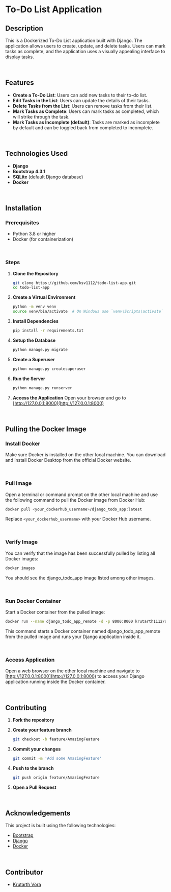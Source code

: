 # To-Do List Application

## Description
This is a Dockerized To-Do List application built with Django. The application allows users to create, update, and delete tasks. Users can mark tasks as complete, and the application uses a visually appealing interface to display tasks.

<br>

## Features
- **Create a To-Do List**: Users can add new tasks to their to-do list.
- **Edit Tasks in the List**: Users can update the details of their tasks.
- **Delete Tasks from the List**: Users can remove tasks from their list.
- **Mark Tasks as Complete**: Users can mark tasks as completed, which will strike through the task.
- **Mark Tasks as Incomplete (default)**: Tasks are marked as incomplete by default and can be toggled back from completed to incomplete.

<br>

## Technologies Used
- **Django**
- **Bootstrap 4.3.1**
- **SQLite** (default Django database)
- **Docker**

<br>

## Installation

### Prerequisites
- Python 3.8 or higher
- Docker (for containerization)

<br>

### Steps

1. **Clone the Repository**

    ```bash
    git clone https://github.com/ksv1112/todo-list-app.git
    cd todo-list-app
    ```


2. **Create a Virtual Environment**

    ```bash   
    python -m venv venv
    source venv/bin/activate  # On Windows use `venv\Scripts\activate`
    ```


3. **Install Dependencies**

    ```bash   
    pip install -r requirements.txt
    ```


4. **Setup the Database**

    ```bash   
    python manage.py migrate
    ```


5. **Create a Superuser**

    ```bash   
    python manage.py createsuperuser
    ```


6. **Run the Server**

    ```bash   
    python manage.py runserver
    ```


7. **Access the Application**
    Open your browser and go to [http://127.0.0.1:8000](http://127.0.0.1:8000)

<br>

## Pulling the Docker Image

### Install Docker
Make sure Docker is installed on the other local machine. You can download and install Docker Desktop from the official Docker website.

<br>

### Pull Image
Open a terminal or command prompt on the other local machine and use the following command to pull the Docker image from Docker Hub:

```bash
docker pull <your_dockerhub_username>/django_todo_app:latest
```
Replace `<your_dockerhub_username>` with your Docker Hub username.

<br>

### Verify Image
You can verify that the image has been successfully pulled by listing all Docker images:

```bash
docker images
```
You should see the django_todo_app image listed among other images.

<br>

### Run Docker Container
Start a Docker container from the pulled image:

```bash
docker run --name django_todo_app_remote -d -p 8000:8000 krutarth1112/django_todo_app:latest
```
This command starts a Docker container named django_todo_app_remote from the pulled image and runs your Django application inside it.

<br>

### Access Application

Open a web browser on the other local machine and navigate to [http://127.0.0.1:8000](http://127.0.0.1:8000) to access your Django application running inside the Docker container.

<br>

## Contributing

1. **Fork the repository**

2. **Create your feature branch**

    ```bash
    git checkout -b feature/AmazingFeature
    ```

3. **Commit your changes**

    ```bash
    git commit -m 'Add some AmazingFeature'
    ```

4. **Push to the branch**

    ```bash
    git push origin feature/AmazingFeature
    ```

5. **Open a Pull Request**

<br>

## Acknowledgements

This project is built using the following technologies:

- [Bootstrap](https://getbootstrap.com/)
- [Django](https://www.djangoproject.com/)
- [Docker](https://www.docker.com/)

<br> 

## Contributor 

- [Krutarth Vora](https://github.com/ksv1112)

<br>
